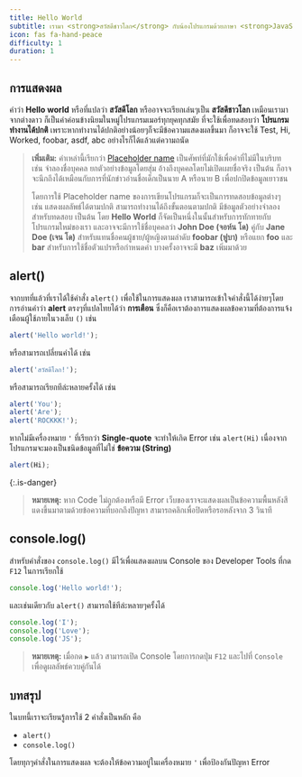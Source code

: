 ```yaml
---
title: Hello World
subtitle: เรามา <strong>สวัสดีชาวโลก</strong> กับน้องโปรแกรมด้วยภาษา <strong>JavaScript</strong> กัน
icon: fas fa-hand-peace
difficulty: 1
duration: 1
---
```


## การแสดงผล

คำว่า **Hello world** หรือที่แปลว่า **สวัสดีโลก** หรืออาจจะเรียกเล่นๆเป็น **สวัสดีชาวโลก** เหมือนเรามาจากต่างดาว ก็เป็นคำค่อนข้างนิยมในหมู่โปรแกรมเมอร์ทุกยุคทุกสมัย ที่จะใช้เพื่อทดสอบว่า **โปรแกรมทำงานได้ปกติ** เพราะหากทำงานได้ปกติอย่างน้อยๆก็จะมีข้อความแสดงผลขึ้นมา ก็อาจจะใช้ Test, Hi, Worked, foobar, asdf, abc อย่างไรก็ได้แล้วแต่ความถนัด

> **เพิ่มเติม:** คำเหล่านี้เรียกว่า [Placeholder name](https://en.wikipedia.org/wiki/Placeholder_name) เป็นศัพท์ที่มักใช้เพื่อคำที่ไม่มีในบริบท เช่น จำลองชื่อบุคคล ยกตัวอย่างข้อมูลโดยสุ่ม อ้างถึงบุคคลโดยไม่เปิดเผยชื่อจริง เป็นต้น ก็อาจจะนึกถึงได้เหมือนกับการที่นักข่าวอ่านชื่อเด็กเป็นนาย A หรือนาย B เพื่อปกปิดข้อมูลเยาวชน
>
> โดยการใช้ Placeholder name ของการเขียนโปรแกรมก็จะเป็นการทดสอบข้อมูลต่างๆ เช่น แสดงผลลัพธ์ได้ตามปกติ สามารถทำงานได้ถึงขั้นตอนตามปกติ มีข้อมูลตัวอย่างจำลองสำหรับทดสอบ เป็นต้น โดย **Hello World** ก็จัดเป็นหนึ่งในนั้นสำหรับการทักทายกับโปรแกรมใหม่ของเรา และอาจจะมีการใช้ชื่อบุคคลว่า **John Doe (จอห์น โด)** คู่กับ **Jane Doe (เจน โด)** สำหรับแทนชื่อคนผู้ชาย/ผู้หญิงตามลำดับ **foobar (ฟูบา)** หรือแยก **foo** และ **bar** สำหรับการใช้ชื่อตัวแปรหรือกำหนดค่า บางครั้งอาจจะมี **baz** เพิ่มมาด้วย

## alert()

จากบทที่แล้วที่เราได้ใช้คำสั่ง `alert()` เพื่อใช้ในการแสดงผล เราสามารถเข้าใจคำสั่งนี้ได้ง่ายๆโดยการอ่านคำว่า **alert** ตรงๆที่แปลไทยได้ว่า **การเตือน** ซึ่งก็คือเราต้องการแสดงผลข้อความที่ต้องการแจ้งเตือนผู้ใช้ภายในวงเล็บ `()` เช่น

```javascript
alert('Hello world!');
```

หรือสามารถเปลี่ยนคำได้ เช่น

```javascript
alert('สวัสดีโลก!');
```

หรือสามารถเรียกทีล่ะหลายครั้งได้ เช่น

```javascript
alert('You');
alert('Are');
alert('ROCKKK!');
```

หากไม่มีเครื่องหมาย `'` ที่เรียกว่า **Single-quote** จะทำให้เกิด Error เช่น `alert(Hi)` เนื่องจากโปรแกรมจะมองเป็นชนิดข้อมูลที่ไม่ใช่ **ข้อความ (String)**

```javascript
alert(Hi);
```
{:.is-danger}

> **หมายเหตุ:** หาก Code ไม่ถูกต้องหรือมี Error เว็บของเราจะแสดงผลเป็นข้อความพื้นหลังสีแดงขึ้นมาตามด้วยข้อความที่บอกถึงปัญหา สามารถคลิกเพื่อปิดหรือรอหลังจาก 3 วินาที

## console.log()

สำหรับคำสั่งของ `console.log()` มีไว้เพื่อแสดงผลบน Console ของ Developer Tools ที่กด `F12` ในการเรียกใช้

```javascript
console.log('Hello world!');
```

และเช่นเดียวกับ `alert()` สามารถใช้ทีล่ะหลายๆครั้งได้

```javascript
console.log('I');
console.log('Love');
console.log('JS');
```

> **หมายเหตุ:** เมื่อกด `▶` แล้ว สามารถเปิด Console โดยการกดปุ่ม `F12` และไปที่ `Console` เพื่อดูผลลัพธ์ควบคู่กันได้

## บทสรุป

ในบทนี้เราจะเรียนรู้การใช้ 2 คำสั่งเป็นหลัก คือ

- `alert()`
- `console.log()`

โดยทุกๆคำสั่งในการแสดงผล จะต้องให้ข้อความอยู่ในเครื่องหมาย `'` เพื่อป้องกันปัญหา Error
